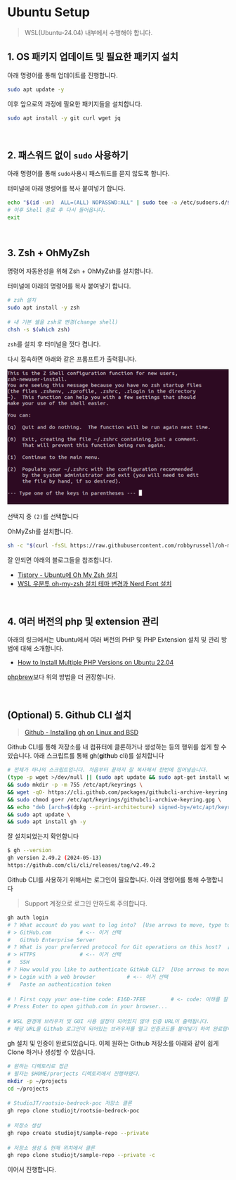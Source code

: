 # Ubuntu Setup

> WSL(Ubuntu-24.04) 내부에서 수행해야 합니다.

## 1. OS 패키지 업데이트 및 필요한 패키지 설치

아래 명령어를 통해 업데이트를 진행합니다.

```bash
sudo apt update -y
```

이후 앞으로의 과정에 필요한 패키지들을 설치합니다.

```bash
sudo apt install -y git curl wget jq
```

</br>

## 2. 패스워드 없이 `sudo` 사용하기

아래 명령어를 통해 `sudo`사용시 패스워드를 묻지 않도록 합니다.

터미널에 아래 명령어를 복사 붙여넣기 합니다.

```bash
echo "$(id -un)  ALL=(ALL) NOPASSWD:ALL" | sudo tee -a /etc/sudoers.d/$(id -un)
# 이후 Shell 종료 후 다시 들어옵니다.
exit
```

</br>

## 3. Zsh + OhMyZsh

명령어 자동완성을 위해 Zsh + OhMyZsh를 설치합니다.

터미널에 아래의 명령어를 복사 붙여넣기 합니다.

```bash
# zsh 설치
sudo apt install -y zsh

# 내 기본 쉘을 zsh로 변경(change shell)
chsh -s $(which zsh)
```

`zsh`를 설치 후 터미널을 껏다 켭니다.

다시 접속하면 아래와 같은 프롬프트가 출력됩니다.

![alt text](/docs/pics/wsl-ubuntu-setup-zsh-prompt.png)

선택지 중 `(2)`를 선택합니다

OhMyZsh를 설치합니다.

```bash
sh -c "$(curl -fsSL https://raw.githubusercontent.com/robbyrussell/oh-my-zsh/master/tools/install.sh)"
```

잘 안되면 아래의 블로그들을 참조합니다.

- [Tistory - Ubuntu에 Oh My Zsh 설치](https://log4cat.tistory.com/7)
- [WSL 우분투 oh-my-zsh 설치 테마 변경과 Nerd Font 설치](https://iter.kr/wsl-우분투-oh-my-zsh-설치/)

</br>

## 4. 여러 버전의 php 및 extension 관리

아래의 링크에서는 Ubuntu에서 여러 버전의 PHP 및 PHP Extension 설치 및 관리 방법에 대해 소개합니다.

- [How to Install Multiple PHP Versions on Ubuntu 22.04](https://medium.com/techvblogs/how-to-install-multiple-php-versions-on-ubuntu-22-04-3a0474b07385)

[phpbrew](/docs/install-phpbrew.md)보다 위의 방법을 더 권장합니다.

</br>

## (Optional) 5. Github CLI 설치

> [Github - Installing gh on Linux and BSD](https://github.com/cli/cli/blob/trunk/docs/install_linux.md)

Github CLI를 통해 저장소를 내 컴퓨터에 클론하거나 생성하는 등의 행위를 쉽게 할 수 있습니다.
아래 스크립트를 통해 gh(**g**it**h**ub cli)를 설치합니다

```bash
# 전체가 하나의 스크립트입니다. 처음부터 끝까지 잘 복사해서 한번에 집어넣습니다.
(type -p wget >/dev/null || (sudo apt update && sudo apt-get install wget -y)) \
&& sudo mkdir -p -m 755 /etc/apt/keyrings \
&& wget -qO- https://cli.github.com/packages/githubcli-archive-keyring.gpg | sudo tee /etc/apt/keyrings/githubcli-archive-keyring.gpg > /dev/null \
&& sudo chmod go+r /etc/apt/keyrings/githubcli-archive-keyring.gpg \
&& echo "deb [arch=$(dpkg --print-architecture) signed-by=/etc/apt/keyrings/githubcli-archive-keyring.gpg] https://cli.github.com/packages stable main" | sudo tee /etc/apt/sources.list.d/github-cli.list > /dev/null \
&& sudo apt update \
&& sudo apt install gh -y
```

잘 설치되었는지 확인합니다

```bash
$ gh --version
gh version 2.49.2 (2024-05-13)
https://github.com/cli/cli/releases/tag/v2.49.2
```

Github CLI를 사용하기 위해서는 로그인이 필요합니다. 아래 명령어를 통해 수행합니다

> Support 계정으로 로그인 안하도록 주의합니다.

```bash
gh auth login
# ? What account do you want to log into?  [Use arrows to move, type to filter]
# > GitHub.com         # <-- 이거 선택
#   GitHub Enterprise Server
# ? What is your preferred protocol for Git operations on this host?  [Use arrows to move, type to filter]
# > HTTPS              # <-- 이거 선택
#   SSH
# ? How would you like to authenticate GitHub CLI?  [Use arrows to move, type to filter]
# > Login with a web browser          # <-- 이거 선택
#   Paste an authentication token

# ! First copy your one-time code: E16D-7FEE        # <- code: 이하를 잘 복사한 뒤 엔터!
# Press Enter to open github.com in your browser...

# WSL 환경에 브라우저 및 GUI 사용 설정이 되어있지 않아 인증 URL이 출력됩니다.
# 해당 URL을 Github 로그인이 되어있는 브라우저를 열고 인증코드를 붙여넣기 하여 완료합니다!
```

gh 설치 및 인증이 완료되었습니다. 이제 원하는 Github 저장소를 아래와 같이 쉽게 Clone 하거나 생성할 수 있습니다.

```bash
# 원하는 디렉토리로 접근
# 필자는 $HOME/prorjects 디렉토리에서 진행하였다.
mkdir -p ~/projects
cd ~/projects

# StudioJT/rootsio-bedrock-poc 저장소 클론
gh repo clone studiojt/rootsio-bedrock-poc

# 저장소 생성
gh repo create studiojt/sample-repo --private

# 저장소 생성 & 현재 위치에서 클론
gh repo clone studiojt/sample-repo --private -c
```

이어서 진행합니다.

</br>

